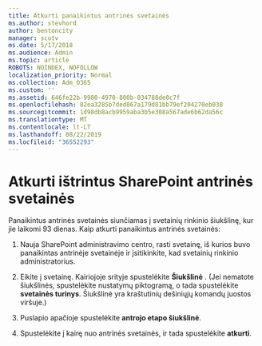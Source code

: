 ```yaml
---
title: Atkurti panaikintus antrinės svetainės
ms.author: stevhord
author: bentoncity
manager: scotv
ms.date: 5/17/2018
ms.audience: Admin
ms.topic: article
ROBOTS: NOINDEX, NOFOLLOW
localization_priority: Normal
ms.collection: Adm_O365
ms.custom: ''
ms.assetid: 646fe22b-9980-4970-800b-034788de0c7f
ms.openlocfilehash: 82ea3285b7ded867a179d81bb79ef204270eb038
ms.sourcegitcommit: 1d98db8acb9959aba3b5e308a567ade6b62da56c
ms.translationtype: MT
ms.contentlocale: lt-LT
ms.lasthandoff: 08/22/2019
ms.locfileid: "36552293"
---
```

# <a name="restore-a-deleted-sharepoint-subsite"></a>Atkurti ištrintus SharePoint antrinės svetainės

Panaikintus antrinės svetainės siunčiamas į svetainių rinkinio šiukšlinę, kur jie laikomi 93 dienas. Kaip atkurti panaikintus antrinės svetainės:
  
1. Nauja SharePoint administravimo centro, rasti svetainę, iš kurios buvo panaikintas antrinėje svetainėje ir įsitikinkite, kad svetainių rinkinio administratorius. 
    
2. Eikite į svetainę. Kairiojoje srityje spustelėkite **Šiukšlinė** . (Jei nematote šiukšlinės, spustelėkite nustatymų piktogramą, o tada spustelėkite **svetainės turinys**. Šiukšlinė yra kraštutinių dešiniųjų komandų juostos viršuje.)
    
3. Puslapio apačioje spustelėkite **antrojo etapo šiukšlinė**.
    
4. Spustelėkite į kairę nuo antrinės svetainės, ir tada spustelėkite **atkurti**.
    

